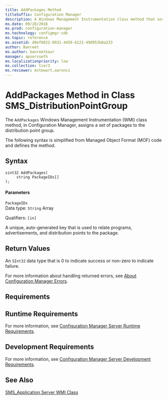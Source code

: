 ```yaml
---
title: AddPackages Method
titleSuffix: Configuration Manager
description: A Windows Management Instrumentation class method that assigns a set of packages to the distribution point group.
ms.date: 09/20/2016
ms.prod: configuration-manager
ms.technology: configmgr-sdk
ms.topic: reference
ms.assetid: d9ef0822-0931-4459-b121-49d953b0a233
author: Banreet
ms.author: banreetkaur
manager: apoorvseth
ms.localizationpriority: low
ms.collection: tier3
ms.reviewer: mstewart,aaroncz 
---
```

# AddPackages Method in Class SMS_DistributionPointGroup
The `AddPackages` Windows Management Instrumentation (WMI) class method, in Configuration Manager, assigns a set of packages to the distribution point group.  

 The following syntax is simplified from Managed Object Format (MOF) code and defines the method.  

## Syntax  

```  
sint32 AddPackages(  
     string PackageIDs[]  
);  
```  

#### Parameters  
 `PackageIDs`  
 Data type: `String` Array  

 Qualifiers: `[in]`  

 A unique, auto-generated key that is used to relate programs, advertisements, and distribution points to the package.  

## Return Values  
 An  `SInt32` data type that is 0 to indicate success or non-zero to indicate failure.  

 For more information about handling returned errors, see [About Configuration Manager Errors](../../../../../develop/core/understand/about-configuration-manager-errors.md).  

## Requirements  

## Runtime Requirements  
 For more information, see [Configuration Manager Server Runtime Requirements](../../../../../develop/core/reqs/server-runtime-requirements.md).  

## Development Requirements  
 For more information, see [Configuration Manager Server Development Requirements](../../../../../develop/core/reqs/server-development-requirements.md).  

## See Also  
 [SMS_Application Server WMI Class](../../../../../develop/reference/apps/sms_application-server-wmi-class.md)   
